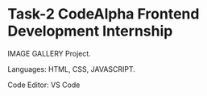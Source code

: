 # Task-2 CodeAlpha Frontend Development Internship
  IMAGE GALLERY Project.

Languages: HTML, CSS, JAVASCRIPT.

Code Editor: VS Code
